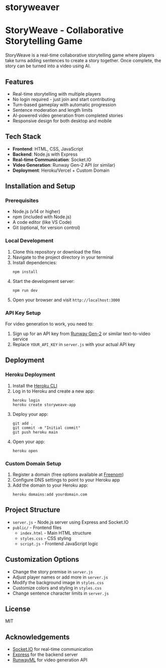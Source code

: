 # storyweaver
# StoryWeave - Collaborative Storytelling Game

StoryWeave is a real-time collaborative storytelling game where players take turns adding sentences to create a story together. Once complete, the story can be turned into a video using AI.

## Features

- Real-time storytelling with multiple players
- No login required - just join and start contributing
- Turn-based gameplay with automatic progression
- Sentence moderation and length limits
- AI-powered video generation from completed stories
- Responsive design for both desktop and mobile

## Tech Stack

- **Frontend**: HTML, CSS, JavaScript
- **Backend**: Node.js with Express
- **Real-time Communication**: Socket.IO
- **Video Generation**: Runway Gen-2 API (or similar)
- **Deployment**: Heroku/Vercel + Custom Domain

## Installation and Setup

### Prerequisites

- Node.js (v14 or higher)
- npm (included with Node.js)
- A code editor (like VS Code)
- Git (optional, for version control)

### Local Development

1. Clone this repository or download the files
2. Navigate to the project directory in your terminal
3. Install dependencies:
   ```
   npm install
   ```
4. Start the development server:
   ```
   npm run dev
   ```
5. Open your browser and visit `http://localhost:3000`

### API Key Setup

For video generation to work, you need to:

1. Sign up for an API key from [Runway Gen-2](https://runwayml.com) or similar text-to-video service
2. Replace `YOUR_API_KEY` in `server.js` with your actual API key

## Deployment

### Heroku Deployment

1. Install the [Heroku CLI](https://devcenter.heroku.com/articles/heroku-cli)
2. Log in to Heroku and create a new app:
   ```
   heroku login
   heroku create storyweave-app
   ```
3. Deploy your app:
   ```
   git add .
   git commit -m "Initial commit"
   git push heroku main
   ```
4. Open your app:
   ```
   heroku open
   ```

### Custom Domain Setup

1. Register a domain (free options available at [Freenom](https://freenom.com))
2. Configure DNS settings to point to your Heroku app
3. Add the domain to your Heroku app:
   ```
   heroku domains:add yourdomain.com
   ```

## Project Structure

- `server.js` - Node.js server using Express and Socket.IO
- `public/` - Frontend files
  - `index.html` - Main HTML structure
  - `styles.css` - CSS styling
  - `script.js` - Frontend JavaScript logic

## Customization Options

- Change the story premise in `server.js`
- Adjust player names or add more in `server.js`
- Modify the background image in `styles.css`
- Customize colors and styling in `styles.css`
- Change sentence character limits in `server.js`

## License

MIT

## Acknowledgements

- [Socket.IO](https://socket.io) for real-time communication
- [Express](https://expressjs.com) for the backend server
- [RunwayML](https://runwayml.com) for video generation API
